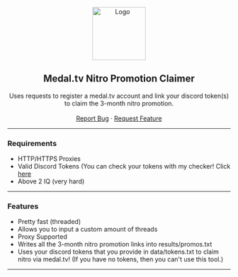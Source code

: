 <div id="top"></div>

<br/>
<div align="center">
  <a href="https://github.com/doozleuwu/Medal.tv-Nitro-Promotion-Claimer">
    <img src="https://i.imgur.com/c3vgTg2.png" alt="Logo" width="120" height="120">
  </a>
  
  <h2 align="center">Medal.tv Nitro Promotion Claimer</h3>

  <p align="center">
    Uses requests to register a medal.tv account and link your discord token(s) to claim the 3-month nitro promotion.
    <br />
    <br />
    <a href="https://github.com/doozleuwu/Medal.tv-Nitro-Promotion-Claimer/issues">Report Bug</a>
    ·
    <a href="https://github.com/doozleuwu/Medal.tv-Nitro-Promotion-Claimer/issues">Request Feature</a>
  </p>
</div>

---------------------------------------

### Requirements
* HTTP/HTTPS Proxies
* Valid Discord Tokens (You can check your tokens with my checker! Click <a href="https://github.com/doozleuwu/Discord-Token-Checker">here</a>
* Above 2 IQ (very hard)
---------------------------------------

### Features
* Pretty fast (threaded)
* Allows you to input a custom amount of threads
* Proxy Supported 
* Writes all the 3-month nitro promotion links into results/promos.txt
* Uses your discord tokens that you provide in data/tokens.txt to claim nitro via medal.tv! (If you have no tokens, then you can't use this tool.)

---------------------------------------
